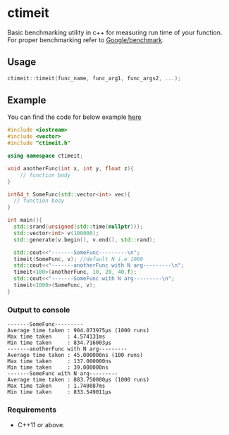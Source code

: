 # ctimeit
Basic benchmarking utility in c++ for measuring run time of your function. For proper benchmarking refer to [Google/benchmark](https://github.com/google/benchmark).

## Usage

```cpp
ctimeit::timeit(func_name, func_arg1, func_args2, ...);
```

## Example

You can find the code for below example [here](https://github.com/gurukiran07/ctimeit/tree/main/example)

```cpp
#include <iostream>
#include <vector>
#include "ctimeit.h"

using namespace ctimeit;

void anotherFunc(int x, int y, float z){
    // function body
}

int64_t SomeFunc(std::vector<int> vec){
  // function bosy
}

int main(){
  std::srand(unsigned(std::time(nullptr)));
  std::vector<int> v(100000);
  std::generate(v.begin(), v.end(), std::rand);

  std::cout<<"-------SomeFunc---------\n";
  timeit(SomeFunc, v); //default N i.e 1000
  std::cout<<"-------anotherFunc with N arg---------\n";
  timeit<100>(anotherFunc, 10, 20, 40.f);
  std::cout<<"-------SomeFunc with N arg---------\n";
  timeit<1000>(SomeFunc, v);
}
```
### Output to console

```
-------SomeFunc---------
Average time taken : 904.073975µs (1000 runs)
Max time taken     : 4.574131ms
Min time taken     : 834.716003µs
-------anotherFunc with N arg---------
Average time taken : 45.000000ns (100 runs)
Max time taken     : 137.000000ns
Min time taken     : 39.000000ns
-------SomeFunc with N arg---------
Average time taken : 883.750000µs (1000 runs)
Max time taken     : 1.740087ms
Min time taken     : 833.549011µs
```

### Requirements

- C++11 or above.
